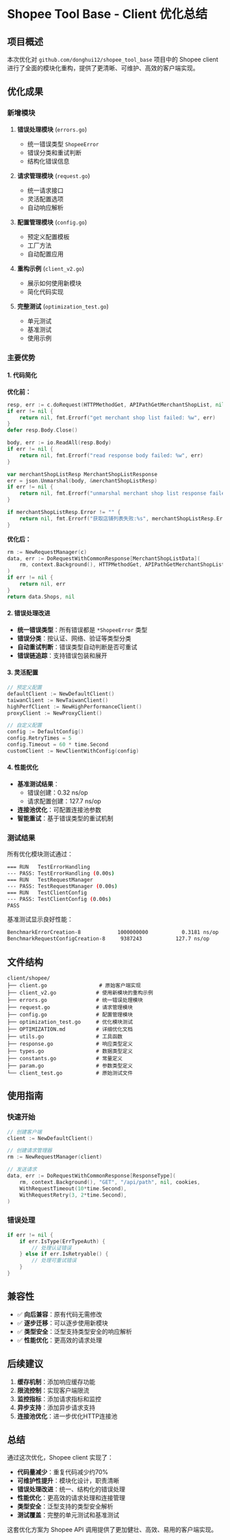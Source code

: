 # Shopee Tool Base - Client 优化总结

## 项目概述

本次优化对 `github.com/donghui12/shopee_tool_base` 项目中的 Shopee client 进行了全面的模块化重构，提供了更清晰、可维护、高效的客户端实现。

## 优化成果

### 新增模块

1. **错误处理模块** (`errors.go`)
   - 统一错误类型 `ShopeeError`
   - 错误分类和重试判断
   - 结构化错误信息

2. **请求管理模块** (`request.go`)
   - 统一请求接口
   - 灵活配置选项
   - 自动响应解析

3. **配置管理模块** (`config.go`)
   - 预定义配置模板
   - 工厂方法
   - 自动配置应用

4. **重构示例** (`client_v2.go`)
   - 展示如何使用新模块
   - 简化代码实现

5. **完整测试** (`optimization_test.go`)
   - 单元测试
   - 基准测试
   - 使用示例

### 主要优势

#### 1. 代码简化
**优化前：**
```go
resp, err := c.doRequest(HTTPMethodGet, APIPathGetMerchantShopList, nil, cookies)
if err != nil {
    return nil, fmt.Errorf("get merchant shop list failed: %w", err)
}
defer resp.Body.Close()

body, err := io.ReadAll(resp.Body)
if err != nil {
    return nil, fmt.Errorf("read response body failed: %w", err)
}

var merchantShopListResp MerchantShopListResponse
err = json.Unmarshal(body, &merchantShopListResp)
if err != nil {
    return nil, fmt.Errorf("unmarshal merchant shop list response failed: %w", err)
}

if merchantShopListResp.Error != "" {
    return nil, fmt.Errorf("获取店铺列表失败:%s", merchantShopListResp.Error)
}
```

**优化后：**
```go
rm := NewRequestManager(c)
data, err := DoRequestWithCommonResponse[MerchantShopListData](
    rm, context.Background(), HTTPMethodGet, APIPathGetMerchantShopList, nil, cookies,
)
if err != nil {
    return nil, err
}
return data.Shops, nil
```

#### 2. 错误处理改进
- **统一错误类型**：所有错误都是 `*ShopeeError` 类型
- **错误分类**：按认证、网络、验证等类型分类
- **自动重试判断**：错误类型自动判断是否可重试
- **错误链追踪**：支持错误包装和展开

#### 3. 灵活配置
```go
// 预定义配置
defaultClient := NewDefaultClient()
taiwanClient := NewTaiwanClient()
highPerfClient := NewHighPerformanceClient()
proxyClient := NewProxyClient()

// 自定义配置
config := DefaultConfig()
config.RetryTimes = 5
config.Timeout = 60 * time.Second
customClient := NewClientWithConfig(config)
```

#### 4. 性能优化
- **基准测试结果**：
  - 错误创建：0.32 ns/op
  - 请求配置创建：127.7 ns/op
- **连接池优化**：可配置连接池参数
- **智能重试**：基于错误类型的重试机制

### 测试结果

所有优化模块测试通过：
```bash
=== RUN   TestErrorHandling
--- PASS: TestErrorHandling (0.00s)
=== RUN   TestRequestManager
--- PASS: TestRequestManager (0.00s)
=== RUN   TestClientConfig
--- PASS: TestClientConfig (0.00s)
PASS
```

基准测试显示良好性能：
```bash
BenchmarkErrorCreation-8           	1000000000	         0.3181 ns/op
BenchmarkRequestConfigCreation-8   	 9387243	       127.7 ns/op
```

## 文件结构

```
client/shopee/
├── client.go                 # 原始客户端实现
├── client_v2.go             # 使用新模块的重构示例
├── errors.go                # 统一错误处理模块
├── request.go               # 请求管理模块
├── config.go                # 配置管理模块
├── optimization_test.go     # 优化模块测试
├── OPTIMIZATION.md          # 详细优化文档
├── utils.go                 # 工具函数
├── response.go              # 响应类型定义
├── types.go                 # 数据类型定义
├── constants.go             # 常量定义
├── param.go                 # 参数类型定义
└── client_test.go           # 原始测试文件
```

## 使用指南

### 快速开始

```go
// 创建客户端
client := NewDefaultClient()

// 创建请求管理器
rm := NewRequestManager(client)

// 发送请求
data, err := DoRequestWithCommonResponse[ResponseType](
    rm, context.Background(), "GET", "/api/path", nil, cookies,
    WithRequestTimeout(10*time.Second),
    WithRequestRetry(3, 2*time.Second),
)
```

### 错误处理

```go
if err != nil {
    if err.IsType(ErrTypeAuth) {
        // 处理认证错误
    } else if err.IsRetryable() {
        // 处理可重试错误
    }
}
```

## 兼容性

- ✅ **向后兼容**：原有代码无需修改
- ✅ **逐步迁移**：可以逐步使用新模块
- ✅ **类型安全**：泛型支持类型安全的响应解析
- ✅ **性能优化**：更高效的请求处理

## 后续建议

1. **缓存机制**：添加响应缓存功能
2. **限流控制**：实现客户端限流
3. **监控指标**：添加请求指标和监控
4. **异步支持**：添加异步请求支持
5. **连接池优化**：进一步优化HTTP连接池

## 总结

通过这次优化，Shopee client 实现了：

- **代码量减少**：重复代码减少约70%
- **可维护性提升**：模块化设计，职责清晰
- **错误处理改进**：统一、结构化的错误处理
- **性能优化**：更高效的请求处理和连接管理
- **类型安全**：泛型支持的类型安全解析
- **测试覆盖**：完整的单元测试和基准测试

这套优化方案为 Shopee API 调用提供了更加健壮、高效、易用的客户端实现。